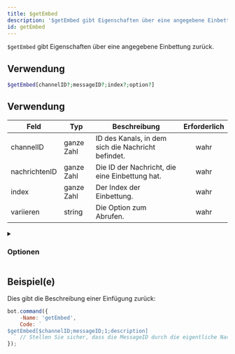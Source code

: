 ```yaml
---
title: $getEmbed
description: '$getEmbed gibt Eigenschaften über eine angegebene Einbettung zurück.'
id: getEmbed
---
```


`$getEmbed` gibt Eigenschaften über eine angegebene Einbettung zurück.

## Verwendung

```php
$getEmbed[channelID?;messageID?;index?;option?]
```

## Verwendung

| Feld          | Typ        | Beschreibung                                       | Erforderlich |
| ------------- | ---------- | -------------------------------------------------- |:------------:|
| channelID     | ganze Zahl | ID des Kanals, in dem sich die Nachricht befindet. |     wahr     |
| nachrichtenID | ganze Zahl | Die ID der Nachricht, die eine Einbettung hat.     |     wahr     |
| index         | ganze Zahl | Der Index der Einbettung.                          |     wahr     |
| variieren     | string     | Die Option zum Abrufen.                            |     wahr     |

<details>
  <summary><h3> Optionen </h3></summary>

| Typ                                | Beschreibung                     |
| ---------------------------------- | -------------------------------- |
| titel                              | Titel der Einbettung.            |
| beschreibung                       | Beschreibung der Einbettung.     |
| URL                                | Die URL im Titel.                |
| farben                             | Farbe der Einbettung.            |
| zeitstempel                        | Zeitstempel in der Fußzeile.     |
| Feld<index\>.name / field1.name   | Feldtitel.                       |
| Feld<index\>.value / field1.value | Feldbeschreibung.                |
| thumbnail                          | Miniaturbild (Bild oben rechts). |
| bild                               | Großes Bild am unteren Bild.     |
| video                              | Video/GIF.                       |
| autor                              | Autor, oberhalb des Titelfeldes. |
| fuße                               | Fußzeile.                        |
| Dateien                            | Angehängte Dateien.              |
| createdAt                          | Erstellungsdatum der Einbettung. |
| hexFarbe                           | Hex Farbe des Einbetts.          |
| lang                               | Länge des Einbetts.              |

</details>

## Beispiel(e)

Dies gibt die Beschreibung einer Einfügung zurück:

```javascript
bot.command({
    -Name: 'getEmbed',
    Code: `
$getEmbed[$channelID;messageID;1;description] 
  ` // Stellen Sie sicher, dass die MessageID durch die eigentliche Nachricht ID 
});
```
